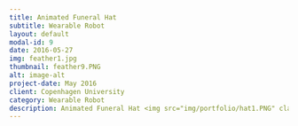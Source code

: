 ```yaml
---
title: Animated Funeral Hat
subtitle: Wearable Robot
layout: default
modal-id: 9
date: 2016-05-27
img: feather1.jpg
thumbnail: feather9.PNG
alt: image-alt
project-date: May 2016
client: Copenhagen University
category: Wearable Robot
description: Animated Funeral Hat <img src="img/portfolio/hat1.PNG" class="img-responsive img-centered" alt="" > <img src="img/portfolio/hat2.PNG" class="img-responsive img-centered" alt="" ><img src="img/portfolio/hat3.jpg" class="img-responsive img-centered" alt="" > <br>-------------------------------Video ------------------------------------- <br> <div class="embed-responsive embed-responsive-16by9"> <iframe  src="https://www.youtube.com/embed/V83Chrk1Ps4" frameborder="0" allow="autoplay; encrypted-media" allowfullscreen  class="embed-responsive-item"></iframe> </div> <br> <br > <embed src="img/Wearable.pdf" type="application/pdf" width="1000px" height=1200px  alt="Wearable feather hat"> </embed>
---
```

